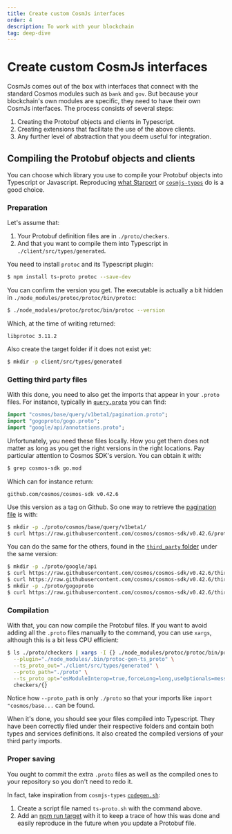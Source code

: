 ```yaml
---
title: Create custom CosmJs interfaces
order: 4
description: To work with your blockchain
tag: deep-dive
---
```


# Create custom CosmJs interfaces

CosmJs comes out of the box with interfaces that connect with the standard Cosmos modules such as `bank` and `gov`. But because your blockchain's own modules are specific, they need to have their own CosmJs interfaces. The process consists of several steps:

1. Creating the Protobuf objects and clients in Typescript.
2. Creating extensions that facilitate the use of the above clients.
3. Any further level of abstraction that you deem useful for integration.

## Compiling the Protobuf objects and clients

You can choose which library you use to compile your Protobuf objects into Typescript or Javascript. Reproducing [what Starport](https://github.com/cosmos/cosmjs/blob/main/packages/stargate/CUSTOM_PROTOBUF_CODECS.md) or [`cosmjs-types`](https://github.com/confio/cosmjs-types/blob/main/scripts/codegen.sh) do is a good choice.

### Preparation

Let's assume that:

1. Your Protobuf definition files are in `./proto/checkers`.
2. And that you want to compile them into Typescript in `./client/src/types/generated`.

You need to install `protoc` and its Typescript plugin:

```sh
$ npm install ts-proto protoc --save-dev
```

You can confirm the version you get. The executable is actually a bit hidden in `./node_modules/protoc/protoc/bin/protoc`:

```sh
$ ./node_modules/protoc/protoc/bin/protoc --version
```

Which, at the time of writing returned:

```
libprotoc 3.11.2
```

Also create the target folder if it does not exist yet:

```sh
$ mkdir -p client/src/types/generated
```

### Getting third party files

With this done, you need to also get the imports that appear in your `.proto` files. For instance, typically in [`query.proto`](https://github.com/cosmos/cosmos-sdk/blob/d98503b/proto/cosmos/bank/v1beta1/query.proto#L4-L6) you can find:

```proto
import "cosmos/base/query/v1beta1/pagination.proto";
import "gogoproto/gogo.proto";
import "google/api/annotations.proto";
```

Unfortunately, you need these files locally. How you get them does not matter as long as you get the right versions in the right locations. Pay particular attention to Cosmos SDK's version. You can obtain it with:

```sh
$ grep cosmos-sdk go.mod
```

Which can for instance return:

```
github.com/cosmos/cosmos-sdk v0.42.6
```

Use this version as a tag on Github. So one way to retrieve the [pagination file](https://github.com/cosmos/cosmos-sdk/blob/v0.42.6/proto/cosmos/base/query/v1beta1/pagination.proto) is with:

```sh
$ mkdir -p ./proto/cosmos/base/query/v1beta1/
$ curl https://raw.githubusercontent.com/cosmos/cosmos-sdk/v0.42.6/proto/cosmos/base/query/v1beta1/pagination.proto -o ./proto/cosmos/base/query/v1beta1/pagination.proto
```

You can do the same for the others, found in the [`third_party` folder](https://github.com/cosmos/cosmos-sdk/tree/v0.42.6/third_party/proto) under the same version:

```sh
$ mkdir -p ./proto/google/api
$ curl https://raw.githubusercontent.com/cosmos/cosmos-sdk/v0.42.6/third_party/proto/google/api/annotations.proto -o ./proto/google/api/annotations.proto
$ curl https://raw.githubusercontent.com/cosmos/cosmos-sdk/v0.42.6/third_party/proto/google/api/http.proto -o ./proto/google/api/http.proto
$ mkdir -p ./proto/gogoproto
$ curl https://raw.githubusercontent.com/cosmos/cosmos-sdk/v0.42.6/third_party/proto/gogoproto/gogo.proto -o ./proto/gogoproto/gogo.proto
```

### Compilation

With that, you can now compile the Protobuf files. If you want to avoid adding all the `.proto` files manually to the command, you can use `xargs`, although this is a bit less CPU efficient:

```sh
$ ls ./proto/checkers | xargs -I {} ./node_modules/protoc/protoc/bin/protoc \
  --plugin="./node_modules/.bin/protoc-gen-ts_proto" \
  --ts_proto_out="./client/src/types/generated" \
  --proto_path="./proto" \
  --ts_proto_opt="esModuleInterop=true,forceLong=long,useOptionals=messages" \
  checkers/{}
```

Notice how `--proto_path` is only `./proto` so that your imports like `import "cosmos/base...` can be found.

When it's done, you should see your files compiled into Typescript. They have been correctly filed under their respective folders and contain both types and services definitions. It also created the compiled versions of your third party imports.

### Proper saving

You ought to commit the extra `.proto` files as well as the compiled ones to your repository so you don't need to redo it.

In fact, take inspiration from `cosmjs-types` [`codegen.sh`](https://github.com/confio/cosmjs-types/tree/main/scripts):

1. Create a script file named `ts-proto.sh` with the command above.
2. Add an [npm run target](https://github.com/confio/cosmjs-types/blob/c64759a/package.json#L31) with it to keep a trace of how this was done and easily reproduce in the future when you update a Protobuf file.
